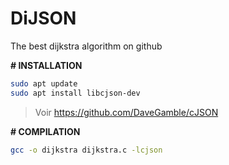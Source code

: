 # DiJSON
The best dijkstra algorithm on github

**# INSTALLATION**

```bash
sudo apt update
sudo apt install libcjson-dev
```
> Voir https://github.com/DaveGamble/cJSON

**# COMPILATION**

```bash
gcc -o dijkstra dijkstra.c -lcjson
```
